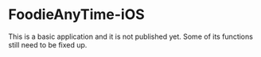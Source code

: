 # FoodieAnyTime-iOS

This is a basic application and it is not published yet. Some of its functions still 
need to be fixed up.
